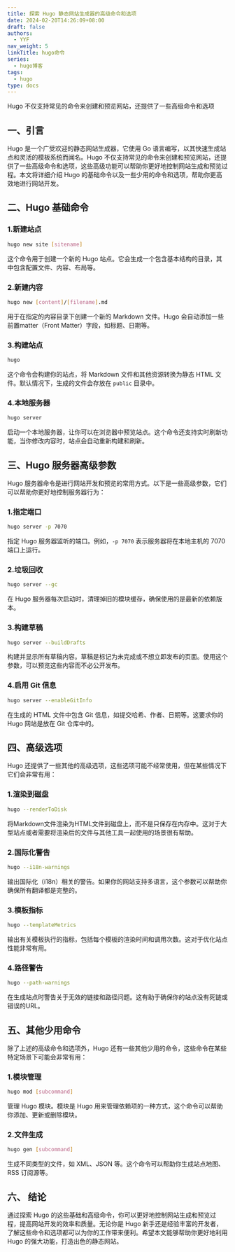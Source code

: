 ```yaml
---
title: 探索 Hugo 静态网站生成器的高级命令和选项
date: 2024-02-20T14:26:09+08:00
draft: false
authors:
  - YYF
nav_weight: 5
linkTitle: hugo命令
series:
  - hugo博客
tags:
  - hugo
type: docs
---
```

Hugo 不仅支持常见的命令来创建和预览网站，还提供了一些高级命令和选项

<!--more-->
## 一、引言
Hugo 是一个广受欢迎的静态网站生成器，它使用 Go 语言编写，以其快速生成站点和灵活的模板系统而闻名。Hugo 不仅支持常见的命令来创建和预览网站，还提供了一些高级命令和选项，这些高级功能可以帮助你更好地控制网站生成和预览过程。本文将详细介绍 Hugo 的基础命令以及一些少用的命令和选项，帮助你更高效地进行网站开发。
## 二、Hugo 基础命令
### 1.新建站点
```bash
hugo new site [sitename]
```
这个命令用于创建一个新的 Hugo 站点。它会生成一个包含基本结构的目录，其中包含配置文件、内容、布局等。
### 2.新建内容
```bash
hugo new [content]/[filename].md
```
用于在指定的内容目录下创建一个新的 Markdown 文件。Hugo 会自动添加一些前置matter（Front Matter）字段，如标题、日期等。
### 3.构建站点
```bash
hugo
```
这个命令会构建你的站点，将 Markdown 文件和其他资源转换为静态 HTML 文件。默认情况下，生成的文件会存放在 `public` 目录中。
### 4.本地服务器
```bash
hugo server
```
启动一个本地服务器，让你可以在浏览器中预览站点。这个命令还支持实时刷新功能，当你修改内容时，站点会自动重新构建和刷新。
## 三、Hugo 服务器高级参数
Hugo 服务器命令是进行网站开发和预览的常用方式。以下是一些高级参数，它们可以帮助你更好地控制服务器行为：
### 1.指定端口
```bash
hugo server -p 7070
```
指定 Hugo 服务器监听的端口。例如，`-p 7070` 表示服务器将在本地主机的 7070 端口上运行。
### 2.垃圾回收
```bash
hugo server --gc
```
在 Hugo 服务器每次启动时，清理掉旧的模块缓存，确保使用的是最新的依赖版本。
### 3.构建草稿
```bash
hugo server --buildDrafts
```
构建并显示所有草稿内容。草稿是标记为未完成或不想立即发布的页面。使用这个参数，可以预览这些内容而不必公开发布。
### 4.启用 Git 信息
```bash
hugo server --enableGitInfo
```
在生成的 HTML 文件中包含 Git 信息，如提交哈希、作者、日期等。这要求你的 Hugo 网站是放在 Git 仓库中的。
## 四、高级选项
Hugo 还提供了一些其他的高级选项，这些选项可能不经常使用，但在某些情况下它们会非常有用：
### 1.渲染到磁盘
```bash
hugo --renderToDisk
```
将Markdown文件渲染为HTML文件到磁盘上，而不是只保存在内存中。这对于大型站点或者需要将渲染后的文件与其他工具一起使用的场景很有帮助。
### 2.国际化警告
```bash
hugo --i18n-warnings
```
输出国际化（i18n）相关的警告。如果你的网站支持多语言，这个参数可以帮助你确保所有翻译都是完整的。
### 3.模板指标
```bash
hugo --templateMetrics
```
输出有关模板执行的指标，包括每个模板的渲染时间和调用次数。这对于优化站点性能非常有用。
### 4.路径警告
```bash
hugo --path-warnings
```
在生成站点时警告关于无效的链接和路径问题。这有助于确保你的站点没有死链或错误的URL。
## 五、其他少用命令
除了上述的高级命令和选项外，Hugo 还有一些其他少用的命令，这些命令在某些特定场景下可能会非常有用：
### 1.模块管理
```bash
hugo mod [subcommand]
```
管理 Hugo 模块。模块是 Hugo 用来管理依赖项的一种方式，这个命令可以帮助你添加、更新或删除模块。
### 2.文件生成
```bash
hugo gen [subcommand]
```
生成不同类型的文件，如 XML、JSON 等。这个命令可以帮助你生成站点地图、RSS 订阅源等。
## 六、 结论
通过探索 Hugo 的这些基础和高级命令，你可以更好地控制网站生成和预览过程，提高网站开发的效率和质量。无论你是 Hugo 新手还是经验丰富的开发者，了解这些命令和选项都可以为你的工作带来便利。希望本文能够帮助你更好地利用 Hugo 的强大功能，打造出色的静态网站。

